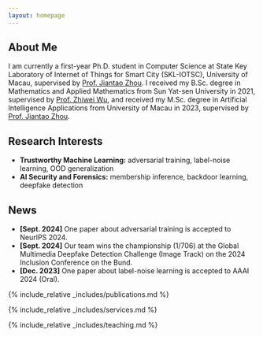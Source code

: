 ```yaml
---
layout: homepage
---
```


## About Me

I am currently a first-year Ph.D. student in Computer Science at State Key Laboratory of Internet of Things for Smart City (SKL-IOTSC), University of Macau, supervised by [Prof. Jiantao Zhou](https://www.fst.um.edu.mo/personal/jtzhou/). I received my B.Sc. degree in Mathematics and Applied Mathematics from Sun Yat-sen University in 2021, supervised by [Prof. Zhiwei Wu](https://mathzh.sysu.edu.cn/zh-hans/teacher/124), and received my M.Sc. degree in Artificial Intelligence Applications from University of Macau in 2023, supervised by [Prof. Jiantao Zhou](https://www.fst.um.edu.mo/personal/jtzhou/).

## Research Interests

- **Trustworthy Machine Learning:** adversarial training, label-noise learning, OOD generalization
- **AI Security and Forensics:** membership inference, backdoor learning, deepfake detection

## News

- **[Sept. 2024]** One paper about adversarial training is accepted to NeurIPS 2024.
- **[Sept. 2024]** Our team wins the championship (1/706) at the Global Multimedia Deepfake Detection Challenge (Image Track) on the 2024 Inclusion Conference on the Bund.
- **[Dec. 2023]** One paper about label-noise learning is accepted to AAAI 2024 (Oral).

{% include_relative _includes/publications.md %}

{% include_relative _includes/services.md %}

{% include_relative _includes/teaching.md %}
